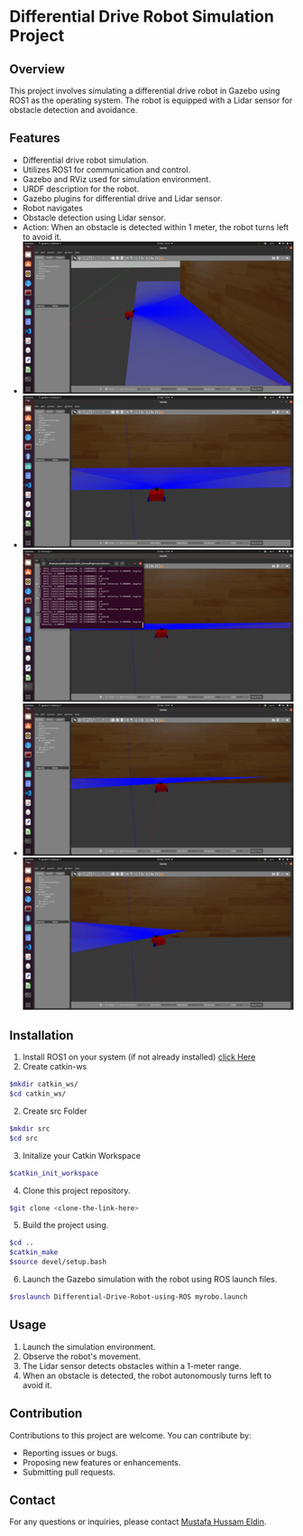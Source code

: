 # Differential Drive Robot Simulation Project

## Overview
This project involves simulating a differential drive robot in Gazebo using ROS1 as the operating system. The robot is equipped with a Lidar sensor for obstacle detection and avoidance.

## Features
- Differential drive robot simulation.
- Utilizes ROS1 for communication and control.
- Gazebo and RViz used for simulation environment.
- URDF description for the robot.
- Gazebo plugins for differential drive and Lidar sensor.
- Robot navigates 
- Obstacle detection using Lidar sensor.
- Action: When an obstacle is detected within 1 meter, the robot turns left to avoid it.
- ![Robot navigates](<Start.png>)
- ![Obstacle detection using Lidar sensor](<Trying to Detecting Obstacles.png>) ![]( <Detect the Obstacle.png>)
- ![Action: When an obstacle is detected within 1 meter, the robot turns left to avoid it](<Take an action.png>) ![](<Take Action 2.png>)

## Installation
1. Install ROS1 on your system (if not already installed) [click Here](https://github.com/mustafaahussaam3/ROS_Tasks/blob/master/Task1/RosInstallation.sh)
2. Create catkin-ws
```bash
$mkdir catkin_ws/
$cd catkin_ws/
```
2. Create src Folder
```bash
$mkdir src
$cd src
```
3. Initalize your Catkin Workspace
```bash
$catkin_init_workspace
```
4. Clone this project repository.
```bash
$git clone <clone-the-link-here>
```
5. Build the project using.
```bash
$cd ..
$catkin_make
$source devel/setup.bash
```
6. Launch the Gazebo simulation with the robot using ROS launch files.
```bash
$roslaunch Differential-Drive-Robot-using-ROS myrobo.launch 
```

## Usage
1. Launch the simulation environment.
2. Observe the robot's movement.
3. The Lidar sensor detects obstacles within a 1-meter range.
4. When an obstacle is detected, the robot autonomously turns left to avoid it.

## Contribution
Contributions to this project are welcome. You can contribute by:
- Reporting issues or bugs.
- Proposing new features or enhancements.
- Submitting pull requests.

## Contact
For any questions or inquiries, please contact [Mustafa Hussam Eldin](https://www.linkedin.com/in/mustafahussameldin/).

